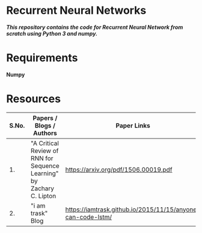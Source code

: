 # Recurrent Neural Networks
***This repository contains the code for Recurrent Neural Network from scratch using Python 3 and numpy.***

# Requirements
**Numpy**


# Resources

| S.No.  |                       Papers / Blogs / Authors            |                        Paper Links                   |
| ------ | --------------------------------------------------------- | ---------------------------------------------------- |
|1.      |"A Critical Review of RNN for Sequence Learning" by Zachary C. Lipton|    https://arxiv.org/pdf/1506.00019.pdf    |
|2.      |                    "i am trask" Blog                      |https://iamtrask.github.io/2015/11/15/anyone-can-code-lstm/|


